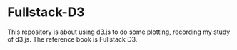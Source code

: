 # Fullstack-D3
This repository is about using d3.js to do some plotting, recording my study of d3.js. The reference book is Fullstack D3.